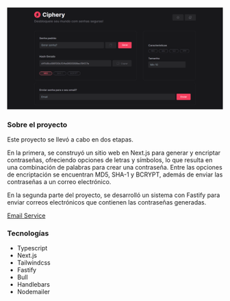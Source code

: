 ![img](https://raw.githubusercontent.com/gleysonabreu/ota/main/imgs/ciphery.png)

### Sobre el proyecto

Este proyecto se llevó a cabo en dos etapas.

En la primera, se construyó un sitio web en Next.js para generar y encriptar contraseñas, ofreciendo opciones de letras y símbolos, lo que resulta en una combinación de palabras para crear una contraseña. Entre las opciones de encriptación se encuentran MD5, SHA-1 y BCRYPT, además de enviar las contraseñas a un correo electrónico.

En la segunda parte del proyecto, se desarrolló un sistema con Fastify para enviar correos electrónicos que contienen las contraseñas generadas.

[Email Service](https://github.com/gleysonabreu/email-service)

### Tecnologías

- Typescript
- Next.js
- Tailwindcss
- Fastify
- Bull
- Handlebars
- Nodemailer

